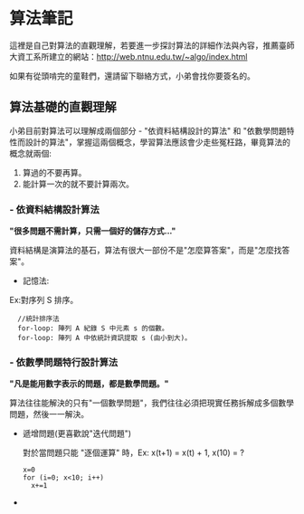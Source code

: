 # 算法筆記
  
  這裡是自己對算法的直觀理解，若要進一步探討算法的詳細作法與內容，推薦臺師大資工系所建立的網站：http://web.ntnu.edu.tw/~algo/index.html
  
  如果有從頭啃完的童鞋們，還請留下聯絡方式，小弟會找你要簽名的。
  
## 算法基礎的直觀理解

  小弟目前對算法可以理解成兩個部分 - "依資料結構設計的算法" 和 "依數學問題特性而設計的算法"，掌握這兩個概念，學習算法應該會少走些冤枉路，畢竟算法的概念就兩個:
  
  1. 算過的不要再算。
  2. 能計算一次的就不要計算兩次。

### - 依資料結構設計算法

  **"很多問題不需計算，只需一個好的儲存方式..."**
  
  資料結構是演算法的基石，算法有很大一部份不是"怎麼算答案"，而是"怎麼找答案"。
  
  - 記憶法: 
  
  Ex:對序列 S 排序。
  
  ```
    //統計排序法
    for-loop: 陣列 A 紀錄 S 中元素 s 的個數。
    for-loop: 陣列 A 中依統計資訊提取 s (由小到大)。
  ```
  
### - 依數學問題特行設計算法
  
  **"凡是能用數字表示的問題，都是數學問題。"**
  
  算法往往能解決的只有"一個數學問題"，我們往往必須把現實任務拆解成多個數學問題，然後一一解決。

  - 遞增問題(更喜歡說"迭代問題")
  
    對於當問題只能 "逐個運算" 時，Ex: x(t+1) = x(t) + 1, x(10) = ?

    ```
    x=0
    for (i=0; x<10; i++)
      x+=1
    ```
    
  - 
